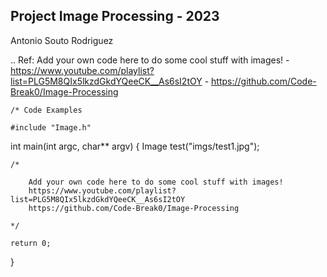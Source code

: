## Project Image Processing - 2023

Antonio Souto Rodriguez

.. Ref: Add your own code here to do some cool stuff with images!
	-	https://www.youtube.com/playlist?list=PLG5M8QIx5lkzdGkdYQeeCK__As6sI2tOY
	-	https://github.com/Code-Break0/Image-Processing

	/* Code Examples

	#include "Image.h"


int main(int argc, char** argv) {
	Image test("imgs/test1.jpg");

	/*
	
		Add your own code here to do some cool stuff with images!
		https://www.youtube.com/playlist?list=PLG5M8QIx5lkzdGkdYQeeCK__As6sI2tOY
		https://github.com/Code-Break0/Image-Processing
		
	*/

	return 0;
}